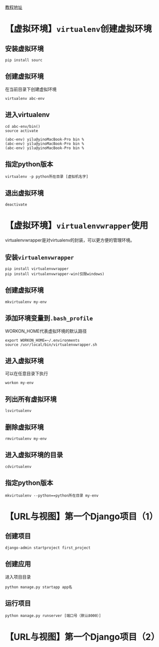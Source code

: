 [教程地址](https://ke.qq.com/course/308515?taid=2319028937078051)


# 【虚拟环境】`virtualenv`创建虚拟环境

## 安装虚拟环境
```shell
pip install sourc
```

## 创建虚拟环境
在当前目录下创建虚拟环境
```shell
virtualenv abc-env
```

## 进入virtualenv
```shell
cd abc-env/bin()
source activate

(abc-env) yilu@yinoMacBook-Pro bin % 
(abc-env) yilu@yinoMacBook-Pro bin % 
(abc-env) yilu@yinoMacBook-Pro bin % 
```

## 指定python版本
```shell
virtualenv -p python所在目录 [虚拟机名字]
```

## 退出虚拟环境
```shell
deactivate
```

# 【虚拟环境】`virtualenvwrapper`使用
virtualenvwrapper是对virtualenv的封装，可以更方便的管理环境。

## 安装`virtualenvwrapper`
```shell
pip install virtualenvwrapper
pip install virtualenvwrapper-win(仅限windows)
```

## 创建虚拟环境
```shell
mkvirtualenv my-env
```
## 添加环境变量到`.bash_profile`
WORKON_HOME代表虚拟环境的默认路径
```shell
export WORKON_HOME=~/.environments
source /usr/local/bin/virtualenvwrapper.sh
```
## 进入虚拟环境
可以在任意目录下执行
```
workon my-env
```

## 列出所有虚拟环境
```shell
lsvirtualenv
```

## 删除虚拟环境
```shell
rmvirtualenv my-env
```

## 进入虚拟环境的目录
```shell
cdvirtualenv
```

## 指定python版本
```shell
mkvirtualenv --python==python所在目录 my-env
```

# 【URL与视图】第一个Django项目（1）
## 创建项目
```shell
django-admin startproject first_project
```

## 创建应用
进入项目目录
```shell
python manage.py startapp app名
```

## 运行项目
```shell
python manage.py runserver [端口号（默认8000）]
```

# 【URL与视图】第一个Django项目（2）
